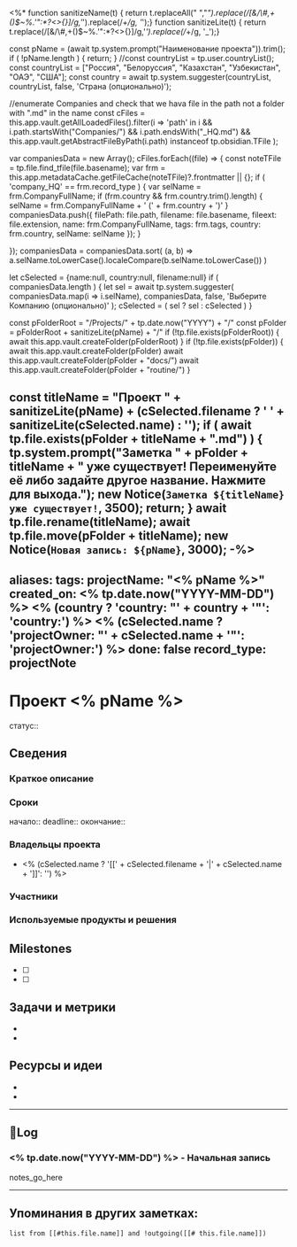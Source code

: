 <%*
function sanitizeName(t) { return t.replaceAll(" ","_").replace(/[&\/\\#,+()$~%.'":*?<>{}]/g,'_').replace(/_+/g, '_');}
function sanitizeLite(t) { return t.replace(/[&\/\\#,+()$~%.'":*?<>{}]/g,'_').replace(/_+/g, '_');}

const pName = (await tp.system.prompt("Наименование проекта")).trim();
if ( !pName.length ) { return; }
//const countryList = tp.user.countryList();
const countryList = ["Россия", "Белоруссия", "Казахстан", "Узбекистан", "ОАЭ", "США"];
const country = await tp.system.suggester(countryList, countryList, false, 'Страна (опционально)');

//enumerate Companies and check that we hava file in the path not a folder with ".md" in the name
const cFiles = this.app.vault.getAllLoadedFiles().filter(i => 'path' in i && 
 	i.path.startsWith("Companies/") && 
 	i.path.endsWith("_HQ.md") && 
 	this.app.vault.getAbstractFileByPath(i.path) instanceof tp.obsidian.TFile
 );

var companiesData = new Array();
cFiles.forEach((file) => {
  const noteTFile = tp.file.find_tfile(file.basename);
  var frm = this.app.metadataCache.getFileCache(noteTFile)?.frontmatter || {};
  if ( 'company_HQ' == frm.record_type ) {
	var selName = frm.CompanyFullName;
	if (frm.country && frm.country.trim().length) {
		selName = frm.CompanyFullName + '   (' + frm.country + ')'
	}
	companiesData.push({
		filePath: file.path,
		filename: file.basename,
		fileext: file.extension,
		name: frm.CompanyFullName,
		tags: frm.tags,
		country: frm.country,
		selName: selName
	});
  }
	
});
companiesData = companiesData.sort( (a, b) => a.selName.toLowerCase().localeCompare(b.selName.toLowerCase()) )

let cSelected = {name:null, country:null, filename:null}
if ( companiesData.length ) {
	let sel = await tp.system.suggester(
		companiesData.map(i => i.selName),
		companiesData, false, 'Выберите Компанию (опционально)'
		);
	cSelected = ( sel ? sel : cSelected )
}

const pFolderRoot = "/Projects/" + tp.date.now("YYYY") + "/"
const pFolder = pFolderRoot + sanitizeLite(pName) + "/"
if (!tp.file.exists(pFolderRoot)) {
	await this.app.vault.createFolder(pFolderRoot)
}
if (!tp.file.exists(pFolder)) {
	await this.app.vault.createFolder(pFolder)
	await this.app.vault.createFolder(pFolder + "docs/")
	await this.app.vault.createFolder(pFolder + "routine/")
}

const titleName = "Проект " + sanitizeLite(pName) + (cSelected.filename ? ' ' + sanitizeLite(cSelected.name) : '');
if ( await tp.file.exists(pFolder + titleName + ".md") ) {
	tp.system.prompt("Заметка " + pFolder + titleName +
	 " уже существует! Переименуйте её либо задайте другое название. Нажмите <Enter> для выхода.");
	new Notice(`Заметка ${titleName} уже существует!`, 3500);
	return;
}
await tp.file.rename(titleName);
await tp.file.move(pFolder + titleName);
new Notice(`Новая запись: ${pName}`, 3000);
-%>
---
aliases:
tags:
projectName: "<% pName %>"
created_on: <% tp.date.now("YYYY-MM-DD") %>
<% (country ? 'country: "' + country + '"': 'country:') %>
<% (cSelected.name ? 'projectOwner: "' + cSelected.name + '"': 'projectOwner:') %>
done: false
record_type: projectNote
---

# Проект <% pName %>
статус:: 
## Сведения
### Краткое описание
### Сроки
начало:: 
deadline::
окончание:: 

### Владельцы проекта
- <% (cSelected.name ? '[[' + cSelected.filename + '|' + cSelected.name + ']]': '') %>
### Участники

### Используемые продукты и решения

## Milestones
- [ ]  
- [ ]  

## Задачи и метрики
-  
-  

## Ресурсы и идеи
-  
-  
  
---
## 📝Log

### <% tp.date.now("YYYY-MM-DD") %> - Начальная запись

notes_go_here

---
## Упоминания в других заметках:
```dataview
list from [[#this.file.name]] and !outgoing([[# this.file.name]])
```